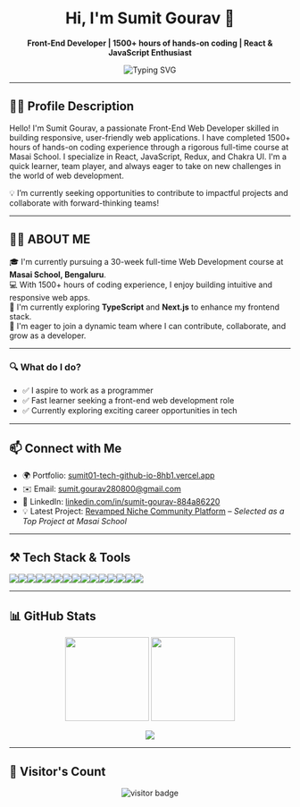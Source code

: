 <h1 align="center">Hi, I'm Sumit Gourav 👋</h1>

<p align="center"><b>Front-End Developer | 1500+ hours of hands-on coding | React & JavaScript Enthusiast</b></p>

<p align="center">
  <img src="https://readme-typing-svg.demolab.com?font=Fira+Code&weight=800&pause=1000&color=00ffff&background=FFFFFF00&width=435&lines=Front-end+Web+Developer+👨🏻‍💻;1500%2B+Hours+of+Coding+Experience+⚡" alt="Typing SVG" />
</p>

---

## 🧑‍💻 Profile Description

Hello! I'm Sumit Gourav, a passionate Front-End Web Developer skilled in building responsive, user-friendly web applications. I have completed 1500+ hours of hands-on coding experience through a rigorous full-time course at Masai School. I specialize in React, JavaScript, Redux, and Chakra UI. I'm a quick learner, team player, and always eager to take on new challenges in the world of web development.

💡 I’m currently seeking opportunities to contribute to impactful projects and collaborate with forward-thinking teams!

---

## 👨‍💻 ABOUT ME

🎓 I'm currently pursuing a 30-week full-time Web Development course at **Masai School, Bengaluru**.  
💻 With 1500+ hours of coding experience, I enjoy building intuitive and responsive web apps.  
🚀 I'm currently exploring **TypeScript** and **Next.js** to enhance my frontend stack.  
🤝 I'm eager to join a dynamic team where I can contribute, collaborate, and grow as a developer.

---

### 🔍 What do I do?

- ✅ I aspire to work as a programmer  
- ✅ Fast learner seeking a front-end web development role  
- ✅ Currently exploring exciting career opportunities in tech  

---

## 📫 Connect with Me

- 🌍  Portfolio: [sumit01-tech-github-io-8hb1.vercel.app](https://sumit01-tech-github-io-8hb1.vercel.app/)
- ✉️  Email: [sumit.gourav280800@gmail.com](mailto:sumit.gourav280800@gmail.com)
- 💼  LinkedIn: [linkedin.com/in/sumit-gourav-884a86220](https://www.linkedin.com/in/sumit-gourav-884a86220/)
- 💡  Latest Project: [Revamped Niche Community Platform](https://revamped-niche-community-platform.vercel.app) – *Selected as a Top Project at Masai School*

---

## ⚒️ Tech Stack & Tools

<div align="center" style="display: flex; flex-wrap: wrap;">
<img src="https://img.shields.io/badge/react-%2320232a.svg?style=for-the-badge&logo=react&logoColor=%2361DAFB" />
<img src="https://img.shields.io/badge/React_Router-CA4245?style=for-the-badge&logo=react-router&logoColor=white" />
<img src="https://img.shields.io/badge/redux-%23593d88.svg?style=for-the-badge&logo=redux&logoColor=white" />
<img src="https://img.shields.io/badge/HTML5-E34F26?style=for-the-badge&logo=html5&logoColor=white" />
<img src="https://img.shields.io/badge/CSS3-1572B6?style=for-the-badge&logo=css3&logoColor=white" />
<img src="https://img.shields.io/badge/Chakra--UI-319795?style=for-the-badge&logo=chakra-ui&logoColor=white" />
<img src="https://img.shields.io/badge/JavaScript-323330?style=for-the-badge&logo=javascript&logoColor=F7DF1E" />
<img src="https://img.shields.io/badge/TypeScript-007ACC?style=for-the-badge&logo=typescript&logoColor=white" />
<img src="https://img.shields.io/badge/Next.js-000000?style=for-the-badge&logo=nextdotjs&logoColor=white" />
<img src="https://img.shields.io/badge/GIT-E44C30?style=for-the-badge&logo=git&logoColor=white" />
<img src="https://img.shields.io/badge/GitHub-100000?style=for-the-badge&logo=github&logoColor=white" />
<img src="https://img.shields.io/badge/VSCode-0078D4?style=for-the-badge&logo=visual%20studio%20code&logoColor=white" />
<img src="https://img.shields.io/badge/Vercel-000000?style=for-the-badge&logo=vercel&logoColor=white" />
<img src="https://img.shields.io/badge/Netlify-00C7B7?style=for-the-badge&logo=netlify&logoColor=white" />
<img src="https://img.shields.io/badge/prettier-1A2C34?style=for-the-badge&logo=prettier&logoColor=white" />
</div>

---

## 📊 GitHub Stats

<p align="center">
  <img src="https://github-readme-stats.vercel.app/api?username=Sumit01-tech&count_private=true&show_icons=true&theme=light" height="150" />
  <img src="https://github-readme-activity-graph.vercel.app/graph?username=Sumit01-tech&theme=vue-dark&hide_border=true" height="150" />
</p>

<p align="center">
  <img src="https://github-readme-stats.vercel.app/api/top-langs/?username=Sumit01-tech&layout=compact&theme=light&hide_border=true" />
</p>

---

## 👀 Visitor's Count

<p align="center">
  <img src="https://profile-counter.glitch.me/Sumit01-tech/count.svg" alt="visitor badge" />
</p>
